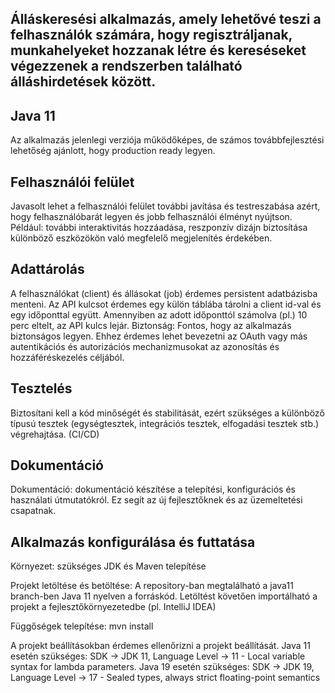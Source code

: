 ## Álláskeresési alkalmazás, amely lehetővé teszi a felhasználók számára, hogy regisztráljanak, munkahelyeket hozzanak létre és kereséseket végezzenek a rendszerben található álláshirdetések között.
## Java 11

Az alkalmazás jelenlegi verziója működőképes, de számos továbbfejlesztési lehetőség ajánlott, hogy production ready legyen.

## Felhasználói felület
Javasolt lehet a felhasználói felület további javítása és testreszabása azért, hogy felhasználóbarát legyen és jobb felhasználói élményt nyújtson. Például: további interaktivitás hozzáadása, reszponzív dizájn biztosítása különböző eszközökön való megfelelő megjelenítés érdekében.

## Adattárolás
A felhasználókat (client) és állásokat (job) érdemes persistent adatbázisba menteni. Az API kulcsot érdemes egy külön táblába tárolni a client id-val és egy időponttal együtt. Amennyiben az adott időponttól számolva (pl.) 10 perc eltelt, az API kulcs lejár.
Biztonság: Fontos, hogy az alkalmazás biztonságos legyen. Ehhez érdemes lehet bevezetni az OAuth vagy más autentikációs és autorizációs mechanizmusokat az azonosítás és hozzáféréskezelés céljából.

## Tesztelés
Biztosítani kell a kód minőségét és stabilitását, ezért szükséges a különböző típusú tesztek (egységtesztek, integrációs tesztek, elfogadási tesztek stb.) végrehajtása. (CI/CD)

## Dokumentáció
Dokumentáció: dokumentáció készítése a telepítési, konfigurációs és használati útmutatókról. Ez segít az új fejlesztőknek és az üzemeltetési csapatnak.

## Alkalmazás konfigurálása és futtatása

Környezet: szükséges JDK és Maven telepítése

Projekt letöltése és betöltése: A repository-ban megtalálható a java11 branch-ben Java 11 nyelven a forráskód. Letöltést követően importálható a projekt a fejlesztőkörnyezetedbe (pl. IntelliJ IDEA)

Függőségek telepítése: mvn install

A projekt beállításokban érdemes ellenőrizni a projekt beállítását.
Java 11 esetén szükséges: SDK -> JDK 11, Language Level -> 11 - Local variable syntax for lambda parameters.
Java 19 esetén szükséges: SDK -> JDK 19, Language Level -> 17 - Sealed types, always strict floating-point semantics
